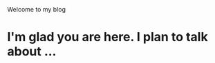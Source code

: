 <head>
  Welcome to my blog
</head>

<body>
  <h1>
I'm glad you are here. I plan to talk about ...
  </h1>
</body>
